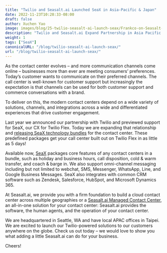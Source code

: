 ```yaml
---
title: "Twilio and Seasalt.ai Launched SeaX in Asia-Pacific & Japan"
date: 2022-11-23T10:28:33-08:00
draft: false
author: Xuchen Yao
image: images/blog/25-twilio-seasalt-ai-launch-seax/Frankco-on-Seasalt-ai-parternship.png
description: "Twilio and Seasalt.ai Expand Partnership in Asia Pacific & Japan to Build Multi-Country Cloud Contact Centers"
weight: 1
tags: ["SeaX"]
canonicalURL: "/blog/twilio-seasalt-ai-launch-seax/"
url: "/blog/twilio-seasalt-ai-launch-seax/"
---
```


As the contact center evolves – and more communication channels come online – businesses more than ever are meeting consumers’ preferences. Today’s customer wants to communicate on their preferred channels. The call center is well-known for customer support but increasingly the expectation is that channels can be used for both customer support and commerce conversations with a brand. 

To deliver on this, the modern contact centers depend on a wide variety of solutions, channels, and integrations across a wide and differentiated experiences that drive customer engagement. 

Last year we announced our partnership with Twilio and previewed support for SeaX, our CX for Twilio Flex. Today we are expanding that relationship and  [releasing SeaX technology bundles](https://www.twilio.com/press/releases/twilio-and-seasaltai-expand-partnership-in-apj) for the contact center. These predefined packages get your call center built out on Twilio Flex in as little as 5 days!

Available now, [SeaX](https://seax.seasalt.ai/?utm_source=blog/) packages core features of any contact centers in a bundle, such as holiday and business hours, call disposition, cold & warm transfer, and coach & barge in. We also support omni-channel messaging including but not limited to webchat, SMS, Messenger, WhatsApp, Line, and Google Business Messages. SeaX also integrates with common CRM software such as Zendesk, Salesforce, HubSpot, and Microsoft Dynamics 365.

At Seasalt.ai, we provide you with a firm foundation to build a cloud contact center across multiple geographies or a [Seasalt.ai Managed Contact Center](https://seasalt.ai/managed-contact-center/), an all-in-one solution for your contact center: Seasalt.ai provides the software, the human agents, and the operation of your contact center. 

We are headquartered in Seattle, WA and have local APAC offices in Taipei. We are excited to launch our Twilio-powered solutions to our customers anywhere on the globe. Check us out today  – we would love to show you what adding a little Seasalt.ai can do for your business. 

Cheers!
